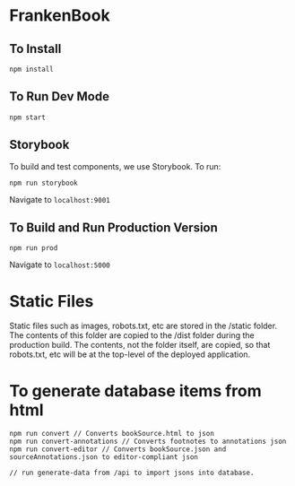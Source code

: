 # FrankenBook


## To Install

```
npm install
```

## To Run Dev Mode

```
npm start
```

## Storybook

To build and test components, we use Storybook. To run:

```
npm run storybook
```

Navigate to `localhost:9001`	

## To Build and Run Production Version

```
npm run prod
```

Navigate to `localhost:5000`

# Static Files

Static files such as images, robots.txt, etc are stored in the /static folder. The contents of this folder are copied to the /dist folder during the production build. The contents, not the folder itself, are copied, so that robots.txt, etc will be at the top-level of the deployed application.

# To generate database items from html

```
npm run convert // Converts bookSource.html to json
npm run convert-annotations // Converts footnotes to annotations json
npm run convert-editor // Converts bookSource.json and sourceAnnotations.json to editor-compliant json

// run generate-data from /api to import jsons into database.